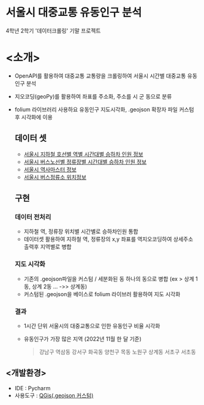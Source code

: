 # 서울시 대중교통 유동인구 분석
4학년 2학기 '데이터크롤링' 기말 프로젝트

# <소개>
- OpenAPI를 활용하여 대중교통 교통량을 크롤링하여 서울시 시간별 대중교통 유동인구 분석
- 지오코딩(geoPy)를 활용하여 좌표를 주소화, 주소를 시 군 동으로 분류
- folium 라이브러리 사용하요 유동인구 지도시각화, .geojson 확장자 파일 커스텀 후 시각화에 이용

  ## 데이터 셋
    - <a href = "https://data.seoul.go.kr/dataList/OA-12252/S/1/datasetView.do">서울시 지하철 호선별 역별 시간대별 승하차 인원 정보</a>
    - <a href = "https://data.seoul.go.kr/dataList/OA-12913/S/1/datasetView.do">서울시 버스노선별 정류장별 시간대별 승하차 인원 정보</a>
    - <a href = "https://data.seoul.go.kr/dataList/OA-21232/S/1/datasetView.do">서울시 역사마스터 정보</a>
    - <a href = "https://data.seoul.go.kr/dataList/OA-15067/S/1/datasetView.do">서울시 버스정류소 위치정보</a>
    
  ## 구현
  
    ### 데이터 전처리
    
    - 지하철 역, 정류장 위치별 시간별로 승하차인원 통합
    - 데이터셋 활용하여 지하철 역, 정류장의 x,y 좌표를 역지오코딩하여 상세주소 출력후 지역별로 병합
    
    ### 지도 시각화
    
    - 기존의 .geojson파일을 커스텀 / 세분화된 동 하나의 동으로 병합 (ex > 상계 1동, 상계 2동 ... ->> 상계동)
    - 커스텀된 .geojson을 베이스로 folium 라이브러 활용하여 지도 시각화
    
    ### 결과
    
    - 1시간 단위 서울시의 대중교통으로 인한 유동인구 비율 시각화
    
    - 유동인구가 가장 많은 지역 (2022년 11월 한 달 기준)
      > 강남구 역삼동
      > 강서구 화곡동
      > 양천구 목동
      > 노원구 상계동
      > 서초구 서초동

## <개발환경>
- IDE : Pycharm
- 사용도구 : <a href = "https://qgis.org/ko/site/">QGis(.geojson 커스텀)</a>

    
